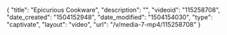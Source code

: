 {
    "title": "Epicurious Cookware",
    "description": "",
    "videoid": "115258708",
    "date_created": "1504152948",
    "date_modified": "1504154030",
    "type": "captivate",
    "layout": "video",
    "url": "\/v\/media-7-mp4\/115258708"
}